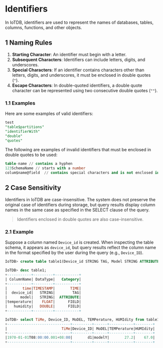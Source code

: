 <!--

    Licensed to the Apache Software Foundation (ASF) under one
    or more contributor license agreements.  See the NOTICE file
    distributed with this work for additional information
    regarding copyright ownership.  The ASF licenses this file
    to you under the Apache License, Version 2.0 (the
    "License"); you may not use this file except in compliance
    with the License.  You may obtain a copy of the License at
    
        http://www.apache.org/licenses/LICENSE-2.0
    
    Unless required by applicable law or agreed to in writing,
    software distributed under the License is distributed on an
    "AS IS" BASIS, WITHOUT WARRANTIES OR CONDITIONS OF ANY
    KIND, either express or implied.  See the License for the
    specific language governing permissions and limitations
    under the License.

-->

# Identifiers

In IoTDB, identifiers are used to represent the names of databases, tables, columns, functions, and other objects.

## 1 Naming Rules

1. **Starting Character**: An identifier must begin with a letter.
2. **Subsequent Characters**: Identifiers can include letters, digits, and underscores.
3. **Special Characters**: If an identifier contains characters other than letters, digits, and underscores, it must be enclosed in double quotes (`"`).
4. **Escape Characters**: In double-quoted identifiers, a double quote character can be represented using two consecutive double quotes (`""`).

### 1.1 Examples

Here are some examples of valid identifiers:

```sql
test
"table$partitions"
"identifierWith"
"double"
"quotes"
```

The following are examples of invalid identifiers that must be enclosed in double quotes to be used:

```sql
table-name // contains a hyphen
123SchemaName // starts with a number
colum$name@field  // contains special characters and is not enclosed in double quotes
```

## 2 Case Sensitivity

Identifiers in IoTDB are case-insensitive. The system does not preserve the original case of identifiers during storage, but query results display column names in the same case as specified in the SELECT clause of the query.

> Identifiers enclosed in double quotes are also case-insensitive.

### 2.1 Example

Suppose a column named `Device_id` is created. When inspecting the table schema, it appears as `device_id`, but query results reflect the column name in the format specified by the user during the query (e.g., `Device_ID`).

```sql
IoTDB> create table table1(Device_id STRING TAG, Model STRING ATTRIBUTE, TemPerature FLOAT FIELD, Humidity DOUBLE FIELD)

IoTDB> desc table1;
+-----------+---------+-----------+
| ColumnName| DataType|   Category|
+-----------+---------+-----------+
|       time|TIMESTAMP|       TIME|
|  device_id|   STRING|        TAG|
|      model|   STRING|  ATTRIBUTE|
|temperature|    FLOAT|      FIELD|
|   humidity|   DOUBLE|      FIELD|
+-----------+---------+-----------+

IoTDB> select TiMe, Device_ID, MoDEL, TEMPerature, HUMIdity from table1;
+-----------------------------+---------+------+-----------+--------+
|                         TiMe|Device_ID| MoDEL|TEMPerature|HUMIdity|
+-----------------------------+---------+------+-----------+--------+
|1970-01-01T08:00:00.001+08:00|       d1|modelY|       27.2|    67.0|
+-----------------------------+---------+------+-----------+--------+
```